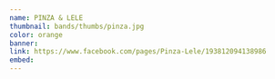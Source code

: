```yaml
---
name: PINZA & LELE
thumbnail: bands/thumbs/pinza.jpg
color: orange
banner:
link: https://www.facebook.com/pages/Pinza-Lele/193812094138986
embed:
---
```

